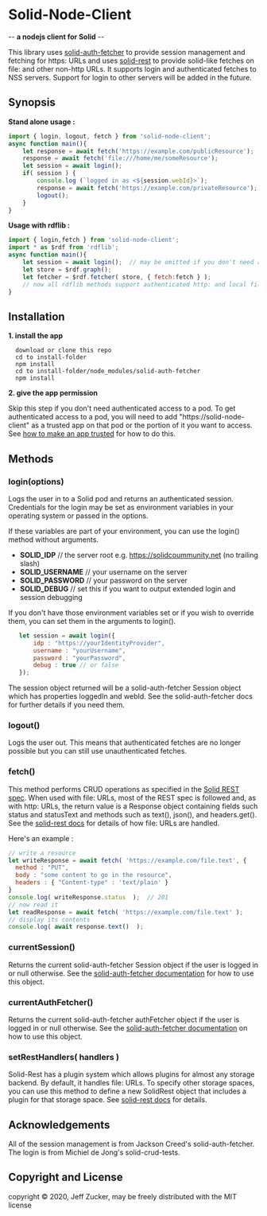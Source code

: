 # Solid-Node-Client                                                            
                                                                               
-- **a nodejs client for Solid** --    

This library uses [solid-auth-fetcher]() to provide session management and fetching for https: URLs and uses [solid-rest](https://github.com/solid/solid-rest) to provide solid-like fetches on file: and other non-http URLs.  It supports login and authenticated fetches to NSS servers.  Support for login to other servers will be added in the future.
                                                                               
## Synopsis   
**Stand alone usage :**
```javascript               
import { login, logout, fetch } from 'solid-node-client';
async function main(){
    let response = await fetch('https://example.com/publicResource');
    response = await fetch('file:///home/me/someResource');
    let session = await login();
    if( session ) {
        console.log (`logged in as <${session.webId}>`);
        response = await fetch('https://example.com/privateResource');
        logout();
    }    
}
``` 
**Usage with rdflib :**
```javascript
import { login,fetch } from 'solid-node-client';
import * as $rdf from 'rdflib';
async function main(){
    let session = await login();  // may be omitted if you don't need authentication
    let store = $rdf.graph();
    let fetcher = $rdf.fetcher( store, { fetch:fetch } );
    // now all rdflib methods support authenticated http: and local file: requests in nodejs
}
```
## Installation
                                                                               
**1. install the app**
```                                                                            
  download or clone this repo
  cd to install-folder                                                        
  npm install                
  cd to install-folder/node_modules/solid-auth-fetcher
  npm install 
```

**2. give the app permission**                                                 

                           
Skip this step if you don't need authenticated access to a pod.  To get authenticated access to a pod, you will need to add "https://solid-node-client" as a trusted app on that pod or the portion of it you want to access. See [how to make an app trusted](https://github.com/solid/userguide#manage-your-trusted-applications) for how to do this.                       
    
## Methods

### login(options)

Logs the user in to a Solid pod and returns an authenticated session.  Credentials for the login may be set as environment variables in your operating system or passed in the options.  

If these variables are part of your environment, you can use the login() method without arguments.

  * **SOLID_IDP** // the server root e.g. https://solidcoummunity.net (no trailing slash)
  * **SOLID_USERNAME** // your username on the server
  * **SOLID_PASSWORD** // your password on the server
  * **SOLID_DEBUG** // set this if you want to output extended login and session debugging

If you don't have those environment variables set or if you wish to override them, you can set them in the arguments to login().
```javascript
   let session = await login({
       idp : "https://yourIdentityProvider",
       username : "yourUsername",
       password : "yourPassword",
       debug : true // or false
   });
```
The session object returned will be a solid-auth-fetcher Session object which has properties loggedIn and webId.  See the solid-auth-fetcher docs for further details if you need them.

### logout()

Logs the user out.  This means that authenticated fetches are no longer possible but you can still use unauthenticated fetches.

### fetch()

This method performs CRUD operations as specified in the [Solid REST spec](https://github.com/solid/solid-spec).  When used with file: URLs, most of the REST spec is followed and, as with http: URLs, the return value is a Response object containing fields such status and statusText and methods such as text(), json(), and headers.get().  See the [solid-rest docs](https://github.com/solid/solid-rest) for details of how file: URLs are handled.

Here's an example :
```javascript
// write a resource
let writeResponse = await fetch( 'https://example.com/file.text', {
  method : "PUT",
  body : "some content to go in the resource",
  headers : { "Content-type" : 'text/plain' }
}
console.log( writeResponse.status  );  // 201
// now read it
let readResponse = await fetch( 'https://example.com/file.text' );
// display its contents
console.log( await response.text()  );
```

### currentSession() 

Returns the current solid-auth-fetcher Session object if the user is logged in or null otherwise.  See the [solid-auth-fetcher documentation](https://github.com/solid/solid-auth-fetcher) for how to use this object.

### currentAuthFetcher()

Returns the current solid-auth-fetcher authFetcher object if the user is logged in or null otherwise.  See the [solid-auth-fetcher documentation](https://github.com/solid/solid-auth-fetcher) on how to use this object.

### setRestHandlers( handlers )

Solid-Rest has a plugin system which allows plugins for almost any storage backend.  By default, it handles file: URLs.  To specify other storage spaces, you can use this method to define a new SolidRest object that includes a plugin for that storage space. See [solid-rest docs](https://github.com/solid/solid-rest) for details.

## Acknowledgements

All of the session management is from Jackson Creed's solid-auth-fetcher.  The login is from Michiel de Jong's solid-crud-tests.

## Copyright and License

copyright © 2020, Jeff Zucker, may be freely distributed with the MIT license
